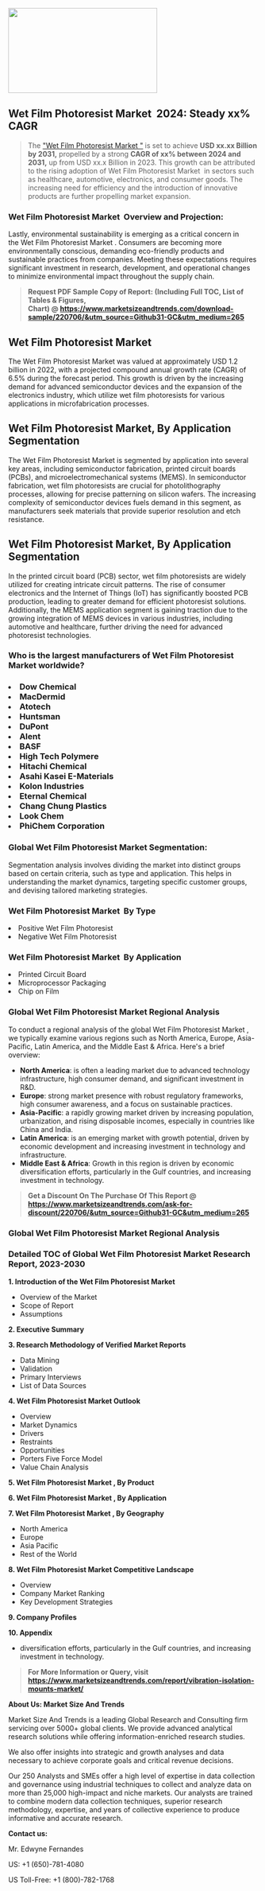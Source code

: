 <p><img class="alignnone size-medium wp-image-20088" src="https://ffe5etoiles.com/wp-content/uploads/2024/12/MST1-300x171.png" alt="" width="300" height="171" /></p><h2 id="ember46" class="ember-view reader-text-block__heading-2">Wet Film Photoresist Market &nbsp;2024: Steady&nbsp;xx% CAGR</h2><blockquote id="ember47" class="ember-view reader-text-block__blockquote">The&nbsp;<a class="app-aware-link " href="https://www.marketsizeandtrends.com/download-sample/220706/&utm_source=Github31-GC&utm_medium=265" target="_blank" data-test-app-aware-link="">"Wet Film Photoresist Market "</a>&nbsp;is set to achieve&nbsp;<strong>USD&nbsp;xx.xx&nbsp;Billion by 2031,</strong>&nbsp;propelled by a strong&nbsp;<strong>CAGR of&nbsp;xx% between 2024 and 2031,</strong>&nbsp;up from USD xx.x Billion in 2023. This growth can be attributed to the rising adoption of&nbsp;Wet Film Photoresist Market &nbsp;in sectors such as healthcare, automotive, electronics, and consumer goods. The increasing need for efficiency and the introduction of innovative products are further propelling market expansion.</blockquote><h3 id="ember48" class="ember-view reader-text-block__heading-3">Wet Film Photoresist Market &nbsp;Overview and Projection:</h3><p id="ember49" class="ember-view reader-text-block__paragraph">Lastly, environmental sustainability is emerging as a critical concern in the&nbsp;Wet Film Photoresist Market . Consumers are becoming more environmentally conscious, demanding eco-friendly products and sustainable practices from companies. Meeting these expectations requires significant investment in research, development, and operational changes to minimize environmental impact throughout the supply chain.</p><blockquote id="ember50" class="ember-view reader-text-block__blockquote"><strong>Request PDF Sample Copy of Report: (Including Full TOC, List of Tables &amp; Figures, Chart)&nbsp;@&nbsp;<strong><a href="https://www.marketsizeandtrends.com/download-sample/220706/&utm_source=Github31-GC&utm_medium=265" target="_blank">https://www.marketsizeandtrends.com/download-sample/220706/&utm_source=Github31-GC&utm_medium=265</a></strong></strong></blockquote><h3 class=""><h2>Wet Film Photoresist Market</h2><p>The Wet Film Photoresist Market was valued at approximately USD 1.2 billion in 2022, with a projected compound annual growth rate (CAGR) of 6.5% during the forecast period. This growth is driven by the increasing demand for advanced semiconductor devices and the expansion of the electronics industry, which utilize wet film photoresists for various applications in microfabrication processes.</p><h2>Wet Film Photoresist Market, By Application Segmentation</h2><p>The Wet Film Photoresist Market is segmented by application into several key areas, including semiconductor fabrication, printed circuit boards (PCBs), and microelectromechanical systems (MEMS). In semiconductor fabrication, wet film photoresists are crucial for photolithography processes, allowing for precise patterning on silicon wafers. The increasing complexity of semiconductor devices fuels demand in this segment, as manufacturers seek materials that provide superior resolution and etch resistance.</p><h2>Wet Film Photoresist Market, By Application Segmentation</h2><p>In the printed circuit board (PCB) sector, wet film photoresists are widely utilized for creating intricate circuit patterns. The rise of consumer electronics and the Internet of Things (IoT) has significantly boosted PCB production, leading to greater demand for efficient photoresist solutions. Additionally, the MEMS application segment is gaining traction due to the growing integration of MEMS devices in various industries, including automotive and healthcare, further driving the need for advanced photoresist technologies.</p></h3><h3 id="" class="">Who is the largest manufacturers of&nbsp;Wet Film Photoresist Market worldwide?</h3><h3 class=""></Li><Li>Dow Chemical</Li><Li> MacDermid</Li><Li> Atotech</Li><Li> Huntsman</Li><Li> DuPont</Li><Li> Alent</Li><Li> BASF</Li><Li> High Tech Polymere</Li><Li> Hitachi Chemical</Li><Li> Asahi Kasei E-Materials</Li><Li> Kolon Industries</Li><Li> Eternal Chemical</Li><Li> Chang Chung Plastics</Li><Li> Look Chem</Li><Li> PhiChem Corporation</h3><h3 id="ember53" class="ember-view reader-text-block__heading-3">Global&nbsp;Wet Film Photoresist Market Segmentation:</h3><p id="ember54" class="ember-view reader-text-block__paragraph">Segmentation analysis involves dividing the market into distinct groups based on certain criteria, such as type and application. This helps in understanding the market dynamics, targeting specific customer groups, and devising tailored marketing strategies.</p><h3 id="" class="">Wet Film Photoresist Market &nbsp;By Type</h3><p></Li><Li>Positive Wet Film Photoresist</Li><Li> Negative Wet Film Photoresist</p><h3 id="" class="">Wet Film Photoresist Market &nbsp;By Application</h3><p class=""></Li><Li>Printed Circuit Board</Li><Li> Microprocessor Packaging</Li><Li> Chip on Film</p><h3 id="ember62" class="ember-view reader-text-block__heading-3">Global Wet Film Photoresist Market Regional Analysis</h3><p id="ember63" class="ember-view reader-text-block__paragraph">To conduct a regional analysis of the global Wet Film Photoresist Market , we typically examine various regions such as North America, Europe, Asia-Pacific, Latin America, and the Middle East &amp; Africa. Here's a brief overview:</p><ul><li><strong>North America</strong>: is often a leading market due to advanced technology infrastructure, high consumer demand, and significant investment in R&amp;D.</li><li><strong>Europe</strong>: strong market presence with robust regulatory frameworks, high consumer awareness, and a focus on sustainable practices.</li><li><strong>Asia-Pacific</strong>: a rapidly growing market driven by increasing population, urbanization, and rising disposable incomes, especially in countries like China and India.</li><li><strong>Latin America</strong>: is an emerging market with growth potential, driven by economic development and increasing investment in technology and infrastructure.</li><li><strong>Middle East &amp; Africa</strong>: Growth in this region is driven by economic diversification efforts, particularly in the Gulf countries, and increasing investment in technology.</li></ul><blockquote id="ember61" class="ember-view reader-text-block__blockquote"><strong>Get a Discount On The Purchase Of This Report @ <strong><a href="https://html-cleaner.com/" target="">https://www.marketsizeandtrends.com/ask-for-discount/220706/&utm_source=Github31-GC&utm_medium=265</a></strong></strong></blockquote><h3 id="ember62" class="ember-view reader-text-block__heading-3">Global Wet Film Photoresist Market Regional Analysis</h3><h3 id="" class="">Detailed TOC of Global Wet Film Photoresist Market Research Report, 2023-2030</h3><p id="" class=""><strong>1. Introduction of the Wet Film Photoresist Market </strong></p><ul><li>Overview of the Market</li><li>Scope of Report</li><li>Assumptions</li></ul><p id="" class=""><strong>2. Executive Summary</strong></p><p id="" class=""><strong>3. Research Methodology of Verified Market Reports</strong></p><ul><li>Data Mining</li><li>Validation</li><li>Primary Interviews</li><li>List of Data Sources</li></ul><p id="" class=""><strong>4. Wet Film Photoresist Market Outlook</strong></p><ul><li>Overview</li><li>Market Dynamics</li><li>Drivers</li><li>Restraints</li><li>Opportunities</li><li>Porters Five Force Model</li><li>Value Chain Analysis</li></ul><p id="" class=""><strong>5. Wet Film Photoresist Market , By Product</strong></p><p id="" class=""><strong>6. Wet Film Photoresist Market , By Application</strong></p><p id="" class=""><strong>7. Wet Film Photoresist Market , By Geography</strong></p><ul><li>North America</li><li>Europe</li><li>Asia Pacific</li><li>Rest of the World</li></ul><p id="" class=""><strong>8. Wet Film Photoresist Market Competitive Landscape</strong></p><ul><li>Overview</li><li>Company Market Ranking</li><li>Key Development Strategies</li></ul><p id="" class=""><strong>9. Company Profiles</strong></p><p id="" class=""><strong>10. Appendix</strong></p><ul><li>diversification efforts, particularly in the Gulf countries, and increasing investment in technology.</li></ul><blockquote id="ember65" class="ember-view reader-text-block__blockquote"><strong>For More Information or Query, visit <strong><strong><a href="https://html-cleaner.com/" target="">https://www.marketsizeandtrends.com/report/vibration-isolation-mounts-market/</a></strong></strong></strong></blockquote><p id="" class=""><strong>About Us: Market Size And Trends</strong></p><p id="" class="">Market Size And Trends is a leading Global Research and Consulting firm servicing over 5000+ global clients. We provide advanced analytical research solutions while offering information-enriched research studies.</p><p id="" class="">We also offer insights into strategic and growth analyses and data necessary to achieve corporate goals and critical revenue decisions.</p><p id="" class="">Our 250 Analysts and SMEs offer a high level of expertise in data collection and governance using industrial techniques to collect and analyze data on more than 25,000 high-impact and niche markets. Our analysts are trained to combine modern data collection techniques, superior research methodology, expertise, and years of collective experience to produce informative and accurate research.</p><p id="" class=""><strong>Contact us:</strong></p><p id="" class="">Mr. Edwyne Fernandes</p><p id="" class="">US: +1 (650)-781-4080</p><p id="" class="">US Toll-Free: +1 (800)-782-1768</p>
